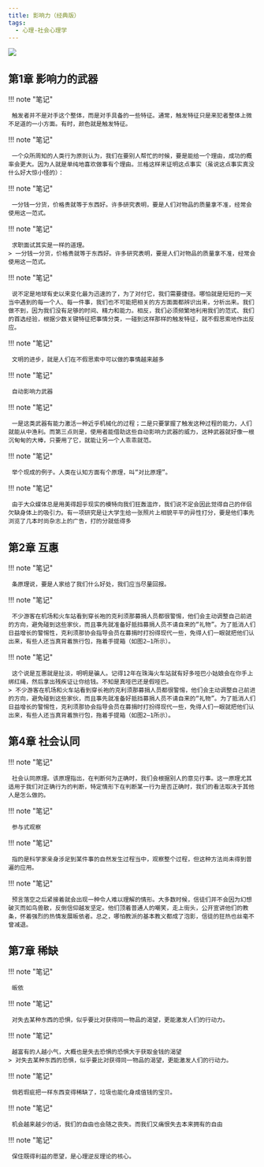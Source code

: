 ```yaml
---
title: 影响力（经典版）
tags:
  - 心理-社会心理学
---
```


![](https://cdn.weread.qq.com/weread/cover/31/YueWen_823426/s_YueWen_823426.jpg)


## 第1章 影响力的武器




!!! note "笔记"

	 触发者并不是对手这个整体，而是对手具备的一些特征。通常，触发特征只是来犯者整体上微不足道的一小方面。有时，颜色就是触发特征。 


!!! note "笔记"

	 一个众所周知的人类行为原则认为，我们在要别人帮忙的时候，要是能给一个理由，成功的概率会更大。因为人就是单纯地喜欢做事有个理由。兰格这样来证明这点事实（虽说这点事实真没什么好大惊小怪的）：
 


!!! note "笔记"

	 一分钱一分货，价格贵就等于东西好。许多研究表明，要是人们对物品的质量拿不准，经常会使用这一范式。 


!!! note "笔记"

	 求职面试其实是一样的道理。 
	> 一分钱一分货，价格贵就等于东西好。许多研究表明，要是人们对物品的质量拿不准，经常会使用这一范式。




!!! note "笔记"

	 说不定是地球有史以来变化最为迅速的了，为了对付它，我们需要捷径。哪怕就是短短的一天当中遇到的每一个人、每一件事，我们也不可能把相关的方方面面都辨识出来，分析出来。我们做不到，因为我们没有足够的时间、精力和能力。相反，我们必须频繁地利用我们的范式、我们的首选经验，根据少数关键特征把事情分类，一碰到这样那样的触发特征，就不假思索地作出反应。
 


!!! note "笔记"

	 文明的进步，就是人们在不假思索中可以做的事情越来越多 


!!! note "笔记"

	 自动影响力武器 


!!! note "笔记"

	 一是这类武器有能力激活一种近乎机械化的过程；二是只要掌握了触发这种过程的能力，人们就能从中渔利。而第三点则是，使用者能借助这些自动影响力武器的威力，这种武器就好像一根沉甸甸的大棒，只要用了它，就能让另一个人乖乖就范。
 


!!! note "笔记"

	 举个现成的例子。人类在认知方面有个原理，叫“对比原理”。 


!!! note "笔记"

	 由于大众媒体总是用美得超乎现实的模特向我们狂轰滥炸，我们说不定会因此觉得自己的伴侣欠缺身体上的吸引力。有一项研究是让大学生给一张照片上相貌平平的异性打分，要是他们事先浏览了几本时尚杂志上的广告，打的分就低得多 


## 第2章 互惠




!!! note "笔记"

	 条原理说，要是人家给了我们什么好处，我们应当尽量回报。 


!!! note "笔记"

	 不少游客在机场和火车站看到穿长袍的克利须那募捐人员都很警惕，他们会主动调整自己前进的方向，避免碰到这些家伙，而且事先就准备好抵挡募捐人员不请自来的“礼物”。为了抵消人们日益增长的警惕性，克利须那协会指导会员在募捐时打扮得现代一些，免得人们一眼就把他们认出来，有些人还当真背着旅行包，拖着手提箱（如图2—1所示）。 


!!! note "笔记"

	 这个说是互惠就是扯淡，明明是骗人。记得12年在珠海火车站就有好多哑巴小姑娘会在你手上绑红绳，然后拿出残疾证让你给钱。不知是真哑巴还是假哑巴。 
	> 不少游客在机场和火车站看到穿长袍的克利须那募捐人员都很警惕，他们会主动调整自己前进的方向，避免碰到这些家伙，而且事先就准备好抵挡募捐人员不请自来的“礼物”。为了抵消人们日益增长的警惕性，克利须那协会指导会员在募捐时打扮得现代一些，免得人们一眼就把他们认出来，有些人还当真背着旅行包，拖着手提箱（如图2—1所示）。




## 第4章 社会认同




!!! note "笔记"

	 社会认同原理。该原理指出，在判断何为正确时，我们会根据别人的意见行事。这一原理尤其适用于我们对正确行为的判断，特定情形下在判断某一行为是否正确时，我们的看法取决于其他人是怎么做的。 


!!! note "笔记"

	 参与式观察 


!!! note "笔记"

	 指的是科学家亲身涉足到某件事的自然发生过程当中，观察整个过程，但这种方法尚未得到普遍的应用。 


!!! note "笔记"

	 预言落空之后紧接着就会出现一种令人难以理解的情形。大多数时候，信徒们并不会因为幻想破灭而如鸟兽散，反倒信仰越发坚定。他们顶着普通人的嘲笑，走上街头，公开宣讲他们的教条，怀着强烈的热情发展皈依者。总之，哪怕教派的基本教义都成了泡影，信徒的狂热也丝毫不曾减退。 


## 第7章 稀缺




!!! note "笔记"

	 皈依 


!!! note "笔记"

	 对失去某种东西的恐惧，似乎要比对获得同一物品的渴望，更能激发人们的行动力。 


!!! note "笔记"

	 越富有的人越小气，大概也是失去恐惧的恐惧大于获取金钱的渴望 
	> 对失去某种东西的恐惧，似乎要比对获得同一物品的渴望，更能激发人们的行动力。




!!! note "笔记"

	 倘若瑕疵把一样东西变得稀缺了，垃圾也能化身成值钱的宝贝。 


!!! note "笔记"

	 机会越来越少的话，我们的自由也会随之丧失。而我们又痛恨失去本来拥有的自由 


!!! note "笔记"

	 保住既得利益的愿望，是心理逆反理论的核心。 

